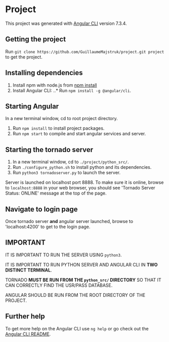# Project

This project was generated with [Angular CLI](https://github.com/angular/angular-cli) version 7.3.4.

## Getting the project

Run `git clone https://github.com/GuillaumeMajstruk/project.git project` to get the project.

## Installing dependencies

1) Install npm with node.js from [npm install](https://www.npmjs.com/get-npm)
2) Install Angular CLI:
..* Run `npm install -g @angular/cli`.

## Starting Angular

In a new terminal window, cd to root project directory.
1) Run `npm install` to install project packages.
2) Run `npm start` to compile and start angular services and server.

## Starting the tornado server

1) In a new terminal window, cd to `./project/python_src/`.
2) Run `./configure_python.sh` to install python and its dependencies.
3) Run `python3 tornadoserver.py` to launch the server.

Server is launched on localhost port 8888. To make sure it is online, browse to `localhost:8888` in your web browser,
you should see 'Tornado Server Status: ONLINE' message at the top of the page.

## Navigate to login page

Once tornado server __and__ angular server launched, browse to 'localhost:4200' to get to the login page.

## IMPORTANT

IT IS IMPORTANT TO RUN THE SERVER USING `python3`.

IT IS IMPORTANT TO RUN PYTHON SERVER AND ANGULAR CLI IN __TWO DISTINCT TERMINAL__.

TORNADO __MUST BE RUN FROM THE `python_src/` DIRECTORY__ SO THAT IT CAN CORRECTLY FIND THE USR/PASS DATABASE.

ANGULAR SHOULD BE RUN FROM THE ROOT DIRECTORY OF THE PROJECT.

## Further help

To get more help on the Angular CLI use `ng help` or go check out the [Angular CLI README](https://github.com/angular/angular-cli/blob/master/README.md).
